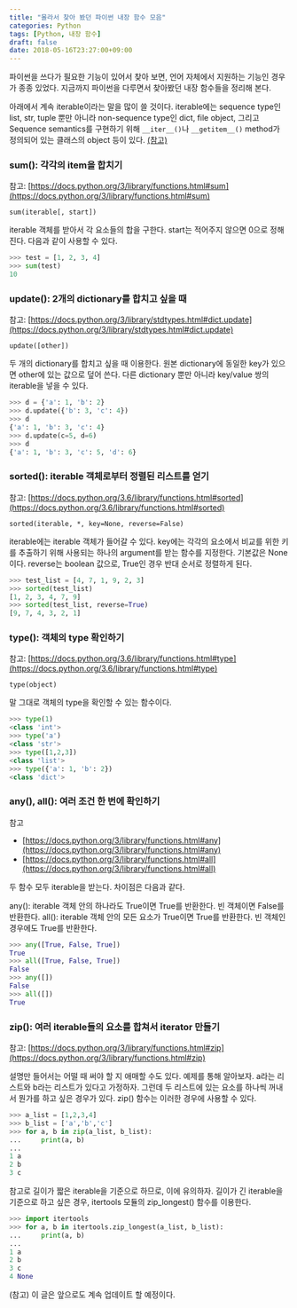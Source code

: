 ```yaml
---
title: "몰라서 찾아 봤던 파이썬 내장 함수 모음"
categories: Python
tags: [Python, 내장 함수]
draft: false
date: 2018-05-16T23:27:00+09:00
---
```


파이썬을 쓰다가 필요한 기능이 있어서 찾아 보면, 언어 자체에서 지원하는 기능인 경우가 종종 있었다. 지금까지 파이썬을 다루면서 찾아봤던 내장 함수들을 정리해 본다.

아래에서 계속 iterable이라는 말을 많이 쓸 것이다. iterable에는 sequence type인 list, str, tuple 뿐만 아니라 non-sequence type인 dict, file object, 그리고 Sequence semantics를 구현하기 위해 `__iter__()`나 `__getitem__()` method가 정의되어 있는 클래스의 object 등이 있다. [(참고)](https://docs.python.org/3/glossary.html)

### sum(): 각각의 item을 합치기

참고: [https://docs.python.org/3/library/functions.html#sum](https://docs.python.org/3/library/functions.html#sum)

```
sum(iterable[, start])
```

iterable 객체를 받아서 각 요소들의 합을 구한다. start는 적어주지 않으면 0으로 정해진다. 다음과 같이 사용할 수 있다.

```python
>>> test = [1, 2, 3, 4]
>>> sum(test)
10
```

### update(): 2개의 dictionary를 합치고 싶을 때

참고: [https://docs.python.org/3/library/stdtypes.html#dict.update](https://docs.python.org/3/library/stdtypes.html#dict.update)

```
update([other])
```

두 개의 dictionary를 합치고 싶을 때 이용한다. 원본 dictionary에 동일한 key가 있으면 other에 있는 값으로 덮어 쓴다. 다른 dictionary 뿐만 아니라 key/value 쌍의 iterable을 넣을 수 있다. 

```python
>>> d = {'a': 1, 'b': 2}
>>> d.update({'b': 3, 'c': 4})
>>> d
{'a': 1, 'b': 3, 'c': 4}
>>> d.update(c=5, d=6)
>>> d
{'a': 1, 'b': 3, 'c': 5, 'd': 6}
```

### sorted(): iterable 객체로부터 정렬된 리스트를 얻기

참고: [https://docs.python.org/3.6/library/functions.html#sorted](https://docs.python.org/3.6/library/functions.html#sorted)

```
sorted(iterable, *, key=None, reverse=False)
```

iterable에는 iterable 객체가 들어갈 수 있다. key에는 각각의 요소에서 비교를 위한 키를 추출하기 위해 사용되는 하나의 argument를 받는 함수를 지정한다. 기본값은 None이다. reverse는 boolean 값으로, True인 경우 반대 순서로 정렬하게 된다. 

```python
>>> test_list = [4, 7, 1, 9, 2, 3]
>>> sorted(test_list)
[1, 2, 3, 4, 7, 9]
>>> sorted(test_list, reverse=True)
[9, 7, 4, 3, 2, 1]
```

### type(): 객체의 type 확인하기

참고: [https://docs.python.org/3.6/library/functions.html#type](https://docs.python.org/3.6/library/functions.html#type)

```
type(object)
```

말 그대로 객체의 type을 확인할 수 있는 함수이다. 

```python
>>> type(1)
<class 'int'>
>>> type('a')
<class 'str'>
>>> type([1,2,3])
<class 'list'>
>>> type({'a': 1, 'b': 2})
<class 'dict'>
```

### any(), all(): 여러 조건 한 번에 확인하기

참고
* [https://docs.python.org/3/library/functions.html#any](https://docs.python.org/3/library/functions.html#any)
* [https://docs.python.org/3/library/functions.html#all](https://docs.python.org/3/library/functions.html#all)

두 함수 모두 iterable을 받는다. 차이점은 다음과 같다.

any(): iterable 객체 안의 하나라도 True이면 True를 반환한다. 빈 객체이면 False를 반환한다.
all(): iterable 객체 안의 모든 요소가 True이면 True를 반환한다. 빈 객체인 경우에도 True를 반환한다.

```python
>>> any([True, False, True])
True
>>> all([True, False, True])
False
>>> any([])
False
>>> all([])
True
```

### zip(): 여러 iterable들의 요소를 합쳐서 iterator 만들기

참고: [https://docs.python.org/3/library/functions.html#zip](https://docs.python.org/3/library/functions.html#zip)

설명만 들어서는 어떨 때 써야 할 지 애매할 수도 있다. 예제를 통해 알아보자.
a라는 리스트와 b라는 리스트가 있다고 가정하자. 그런데 두 리스트에 있는 요소를 하나씩 꺼내서 뭔가를 하고 싶은 경우가 있다. zip() 함수는 이러한 경우에 사용할 수 있다.

```python
>>> a_list = [1,2,3,4]
>>> b_list = ['a','b','c']
>>> for a, b in zip(a_list, b_list):
...     print(a, b)
...
1 a
2 b
3 c
```

참고로 길이가 짧은 iterable을 기준으로 하므로, 이에 유의하자. 길이가 긴 iterable을 기준으로 하고 싶은 경우, itertools 모듈의 zip_longest() 함수를 이용한다.

```python
>>> import itertools
>>> for a, b in itertools.zip_longest(a_list, b_list):
...     print(a, b)
...
1 a
2 b
3 c
4 None
```

(참고) 이 글은 앞으로도 계속 업데이트 할 예정이다. 